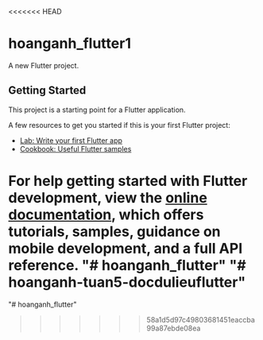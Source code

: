 <<<<<<< HEAD
# hoanganh_flutter1

A new Flutter project.

## Getting Started

This project is a starting point for a Flutter application.

A few resources to get you started if this is your first Flutter project:

- [Lab: Write your first Flutter app](https://docs.flutter.dev/get-started/codelab)
- [Cookbook: Useful Flutter samples](https://docs.flutter.dev/cookbook)

For help getting started with Flutter development, view the
[online documentation](https://docs.flutter.dev/), which offers tutorials,
samples, guidance on mobile development, and a full API reference.
"# hoanganh_flutter" 
"# hoanganh-tuan5-docdulieuflutter" 
=======
"# hoanganh_flutter" 
>>>>>>> 58a1d5d97c49803681451eaccba99a87ebde08ea
